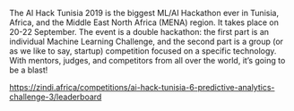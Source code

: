 The AI Hack Tunisia 2019 is the biggest ML/AI Hackathon ever in Tunisia, Africa, and the Middle East North Africa (MENA) region. 
It takes place on 20-22 September. The event is a double hackathon: the first part is an individual Machine Learning Challenge, and the second part is a group (or as we like to say, startup) competition focused on a specific technology. With mentors, judges, and competitors from all over the world, it’s going to be a blast!

https://zindi.africa/competitions/ai-hack-tunisia-6-predictive-analytics-challenge-3/leaderboard

